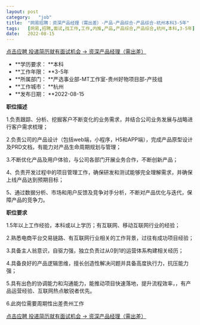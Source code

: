 ```yaml
---
layout:	post
category:	"job"
title:	"网易招聘：资深产品经理（需出差）-产品-产品综合-产品综合-杭州本科3-5年"
tags:	[网易,招聘,面试,找工作,工作,内推,产品,产品综合,产品综合,杭州,本科,3-5年]
date:	2022-08-15
---
```


[点击应聘 投递简历就有面试机会 ->  资深产品经理（需出差）](http://mobile.bole.netease.com/bole/boleDetail?id=42127&employeeId=346f03c3cda5f04c&key=all)



- **学历要求： **本科
- **工作年限： **3-5年
- **所属部门： **严选事业部-MT工作室-贵州好物项目部-产技组
- **工作城市： **杭州
- **发布日期： **2022-08-15



**职位描述**

1.负责跟踪、分析、挖掘客户不断变化的业务需求，并结合公司业务发展与战略进行客户需求梳理；

2.负责公司的产品设计（包括web端，小程序，H5和APP端），完成产品原型设计及PRD文档，有能力对产品生命周期规划与管理；

3.不断优化产品及用户体验，与公司各部门开展业务合作，不断创新产品；

4、负责开发过程中的项目管理工作，确保研发和测试能够完全理解需求，并确保上线产品达到预期目标；

5、通过数据分析、市场和用户反馈及竞争对手分析，不断对产品优化与迭代，保障产品的竞争力。



**职位要求**

1.5年以上工作经验，本科或以上学历；有互联网、移动互联网行业的经验；

2.熟悉电商平台交易链路、有互联网行业相关的工作背景，过往有成功项目经验；

3.具备主人翁意识，自驱力强，独立负责过从0到1的运营体系构建相关经历；

4.具备良好的产品逻辑思维，擅长创造性解决问题并具备高度执行力，抗压能力强；

5.具有出色的协调能力和沟通能力，能推动项目快速落地，提升流程效率，，有产品运营经验、互联网热点敏锐者优先。

6.此岗位需要周期性出差贵州工作



[点击应聘 投递简历就有面试机会 ->  资深产品经理（需出差）](http://mobile.bole.netease.com/bole/boleDetail?id=42127&employeeId=346f03c3cda5f04c&key=all)
